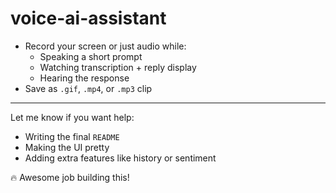 # voice-ai-assistant

- Record your screen or just audio while:
  - Speaking a short prompt
  - Watching transcription + reply display
  - Hearing the response
- Save as `.gif`, `.mp4`, or `.mp3` clip

---

Let me know if you want help:
- Writing the final `README`
- Making the UI pretty
- Adding extra features like history or sentiment

🔥 Awesome job building this!
